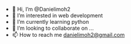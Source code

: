 - 👋 Hi, I’m @Danielimoh2
- 👀 I’m interested in web development
- 🌱 I’m currently learning python
- 💞️ I’m looking to collaborate on ...
- 📫 How to reach me danielimoh2@gmail.com

<!---
Danielimoh2/Danielimoh2 is a ✨ special ✨ repository because its `README.md` (this file) appears on your GitHub profile.
You can click the Preview link to take a look at your changes.
--->
